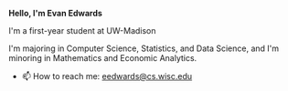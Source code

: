 **Hello, I'm Evan Edwards**

I'm a first-year student at UW-Madison

I'm majoring in Computer Science, Statistics, and Data Science, and I'm minoring in Mathematics and Economic Analytics.

<!---
- Interested in machine learning and quanitative finance
-Currently working on a research project within the school of Education on large
-->
- 📫 How to reach me: [eedwards@cs.wisc.edu](mailto:eedwards@cs.wisc.edu)
